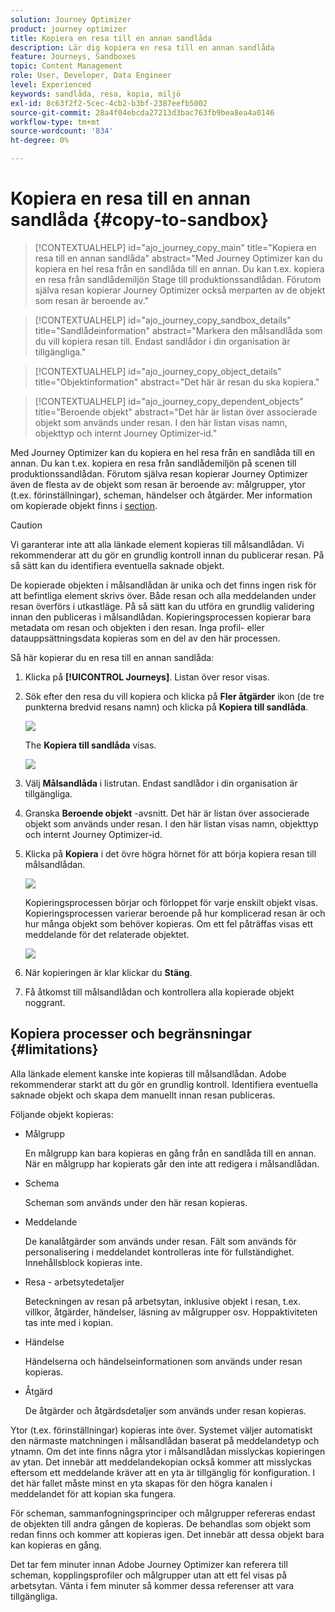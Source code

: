 ```yaml
---
solution: Journey Optimizer
product: journey optimizer
title: Kopiera en resa till en annan sandlåda
description: Lär dig kopiera en resa till en annan sandlåda
feature: Journeys, Sandboxes
topic: Content Management
role: User, Developer, Data Engineer
level: Experienced
keywords: sandlåda, resa, kopia, miljö
exl-id: 8c63f2f2-5cec-4cb2-b3bf-2387eefb5002
source-git-commit: 28a4f04ebcda27213d3bac763fb9bea8ea4a0146
workflow-type: tm+mt
source-wordcount: '834'
ht-degree: 0%

---
```


# Kopiera en resa till en annan sandlåda {#copy-to-sandbox}

>[!CONTEXTUALHELP]
>id="ajo_journey_copy_main"
>title="Kopiera en resa till en annan sandlåda"
>abstract="Med Journey Optimizer kan du kopiera en hel resa från en sandlåda till en annan. Du kan t.ex. kopiera en resa från sandlådemiljön Stage till produktionssandlådan. Förutom själva resan kopierar Journey Optimizer också merparten av de objekt som resan är beroende av."

>[!CONTEXTUALHELP]
>id="ajo_journey_copy_sandbox_details"
>title="Sandlådeinformation"
>abstract="Markera den målsandlåda som du vill kopiera resan till. Endast sandlådor i din organisation är tillgängliga."

>[!CONTEXTUALHELP]
>id="ajo_journey_copy_object_details"
>title="Objektinformation"
>abstract="Det här är resan du ska kopiera."

>[!CONTEXTUALHELP]
>id="ajo_journey_copy_dependent_objects"
>title="Beroende objekt"
>abstract="Det här är listan över associerade objekt som används under resan. I den här listan visas namn, objekttyp och internt Journey Optimizer-id."

Med Journey Optimizer kan du kopiera en hel resa från en sandlåda till en annan. Du kan t.ex. kopiera en resa från sandlådemiljön på scenen till produktionssandlådan. Förutom själva resan kopierar Journey Optimizer även de flesta av de objekt som resan är beroende av: målgrupper, ytor (t.ex. förinställningar), scheman, händelser och åtgärder. Mer information om kopierade objekt finns i [section](#limitations).

>[!CAUTION]
>
>Vi garanterar inte att alla länkade element kopieras till målsandlådan. Vi rekommenderar att du gör en grundlig kontroll innan du publicerar resan. På så sätt kan du identifiera eventuella saknade objekt.

De kopierade objekten i målsandlådan är unika och det finns ingen risk för att befintliga element skrivs över. Både resan och alla meddelanden under resan överförs i utkastläge. På så sätt kan du utföra en grundlig validering innan den publiceras i målsandlådan. Kopieringsprocessen kopierar bara metadata om resan och objekten i den resan. Inga profil- eller datauppsättningsdata kopieras som en del av den här processen.

Så här kopierar du en resa till en annan sandlåda:

1. Klicka på **[!UICONTROL Journeys]**. Listan över resor visas.

2. Sök efter den resa du vill kopiera och klicka på **Fler åtgärder** ikon (de tre punkterna bredvid resans namn) och klicka på **Kopiera till sandlåda**.

   ![](assets/copy-sandbox1.png)

   The **Kopiera till sandlåda** visas.

   ![](assets/copy-sandbox2.png)

3. Välj **Målsandlåda** i listrutan. Endast sandlådor i din organisation är tillgängliga.

4. Granska **Beroende objekt** -avsnitt. Det här är listan över associerade objekt som används under resan. I den här listan visas namn, objekttyp och internt Journey Optimizer-id.

5. Klicka på **Kopiera** i det övre högra hörnet för att börja kopiera resan till målsandlådan.

   ![](assets/copy-sandbox3.png)

   Kopieringsprocessen börjar och förloppet för varje enskilt objekt visas. Kopieringsprocessen varierar beroende på hur komplicerad resan är och hur många objekt som behöver kopieras. Om ett fel påträffas visas ett meddelande för det relaterade objektet.

   ![](assets/copy-sandbox4.png)

6. När kopieringen är klar klickar du **Stäng**.

7. Få åtkomst till målsandlådan och kontrollera alla kopierade objekt noggrant.

## Kopiera processer och begränsningar {#limitations}

Alla länkade element kanske inte kopieras till målsandlådan. Adobe rekommenderar starkt att du gör en grundlig kontroll. Identifiera eventuella saknade objekt och skapa dem manuellt innan resan publiceras.

Följande objekt kopieras:

* Målgrupp

  En målgrupp kan bara kopieras en gång från en sandlåda till en annan. När en målgrupp har kopierats går den inte att redigera i målsandlådan.

* Schema

  Scheman som används under den här resan kopieras.

* Meddelande

  De kanalåtgärder som används under resan. Fält som används för personalisering i meddelandet kontrolleras inte för fullständighet. Innehållsblock kopieras inte.

* Resa - arbetsytedetaljer

  Beteckningen av resan på arbetsytan, inklusive objekt i resan, t.ex. villkor, åtgärder, händelser, läsning av målgrupper osv. Hoppaktiviteten tas inte med i kopian.

* Händelse

  Händelserna och händelseinformationen som används under resan kopieras.

* Åtgärd

  De åtgärder och åtgärdsdetaljer som används under resan kopieras.

Ytor (t.ex. förinställningar) kopieras inte över. Systemet väljer automatiskt den närmaste matchningen i målsandlådan baserat på meddelandetyp och ytnamn. Om det inte finns några ytor i målsandlådan misslyckas kopieringen av ytan. Det innebär att meddelandekopian också kommer att misslyckas eftersom ett meddelande kräver att en yta är tillgänglig för konfiguration. I det här fallet måste minst en yta skapas för den högra kanalen i meddelandet för att kopian ska fungera.

För scheman, sammanfogningsprinciper och målgrupper refereras endast de objekten till andra gången de kopieras. De behandlas som objekt som redan finns och kommer att kopieras igen. Det innebär att dessa objekt bara kan kopieras en gång.

Det tar fem minuter innan Adobe Journey Optimizer kan referera till scheman, kopplingsprofiler och målgrupper utan att ett fel visas på arbetsytan. Vänta i fem minuter så kommer dessa referenser att vara tillgängliga.
